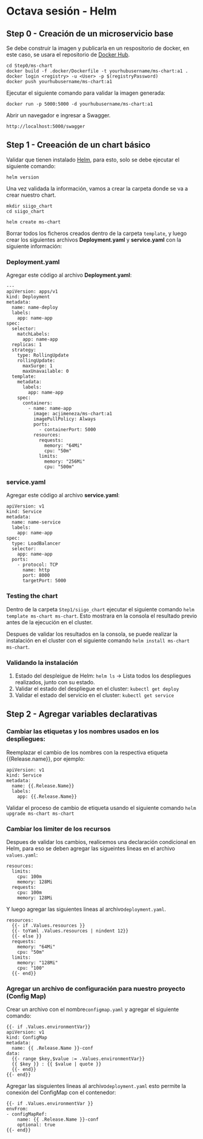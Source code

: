 # Octava sesión - Helm 

## Step 0 - Creación de un microservicio base

Se debe construir la imagen y publicarla en un respositorio de docker, en este caso, se usara el repositorio de [Docker Hub](https://hub.docker.com/).

```
cd Step0/ms-chart
docker build -f .docker/Dockerfile -t yourhubusername/ms-chart:a1 .
docker login <registry> -u <User> -p $(registryPassword)
docker push yourhubusername/ms-chart:a1
```

Ejecutar el siguiente comando para validar la imagen generada:

```
docker run -p 5000:5000 -d yourhubusername/ms-chart:a1
```

Abrir un navegador e ingresar a Swagger. 

```
http://localhost:5000/swagger
```

## Step 1 - Creeación de un chart básico

Validar que tienen instalado [Helm](https://helm.sh/docs/intro/install/), para esto, solo se debe ejecutar el siguiente comando:

```
helm version
```

Una vez validada la información, vamos a crear la carpeta donde se va a crear nuestro chart.

```
mkdir siigo_chart
cd siigo_chart

helm create ms-chart
```

Borrar todos los ficheros creados dentro de la carpeta `template`, y luego crear los siguientes archivos **Deployment.yaml** y **service.yaml** con la siguiente información:

### Deployment.yaml

Agregar este código al archivo **Deployment.yaml**:

```
---
apiVersion: apps/v1
kind: Deployment
metadata:
  name: name-deploy
  labels:
    app: name-app
spec:
  selector:
    matchLabels:
      app: name-app
  replicas: 1
  strategy:
    type: RollingUpdate
    rollingUpdate:
      maxSurge: 1
      maxUnavailable: 0
  template:
    metadata:
      labels:
        app: name-app
    spec:
      containers:
        - name: name-app
          image: acjimeneza/ms-chart:a1
          imagePullPolicy: Always
          ports:
            - containerPort: 5000
          resources:
            requests:
              memory: "64Mi"
              cpu: "50m"
            limits:
              memory: "256Mi"
              cpu: "500m"
```

### service.yaml

Agregar este código al archivo **service.yaml**:

```
apiVersion: v1
kind: Service
metadata:
  name: name-service
  labels:
    app: name-app
spec:
  type: LoadBalancer
  selector:
    app: name-app
  ports:
    - protocol: TCP
      name: http
      port: 8000
      targetPort: 5000

```

### Testing the chart

Dentro de la carpeta `Step1/siigo_chart` ejecutar el siguiente comando `helm template ms-chart ms-chart`. Esto mostrara en la consola el resultado previo antes de la ejecución en el cluster.

Despues de validar los resultados en la consola, se puede realizar la instalación en el cluster con el siguiente comando `helm install ms-chart ms-chart`.

### Validando la instalación

1. Estado del despleigue de Helm: `helm ls` -> Lista todos los despliegues realizados, junto con su estado.
1. Validar el estado del despliegue en el cluster: `kubectl get deploy`
1. Validar el estado del servicio en el cluster: `kubectl get service`

## Step 2 - Agregar variables declarativas

### Cambiar las etiquetas y los nombres usados en los despliegues:

Reemplazar el cambio de los nombres con la respectiva etiqueta {{Release.name}}, por ejemplo:

```
apiVersion: v1
kind: Service
metadata:
  name: {{.Release.Name}}
  labels:
    app: {{.Release.Name}}
```

Validar el proceso de cambio de etiqueta usando el siguiente comando `helm upgrade ms-chart ms-chart`

### Cambiar los limiter de los recursos

Despues de validar los cambios, realicemos una declaración condicional en Helm, para eso se deben agregar las sigueintes lineas en el archivo `values.yaml`:

```
resources:
  limits:
    cpu: 100m
    memory: 128Mi
  requests:
    cpu: 100m
    memory: 128Mi
```

Y luego agregar las siguientes lineas al archivo`deployment.yaml`.

```
resources:
  {{- if .Values.resources }}
  {{- toYaml .Values.resources | nindent 12}}
  {{- else }}
  requests:
    memory: "64Mi"
    cpu: "50m"
  limits:
    memory: "128Mi"
    cpu: "100"
  {{- end}}
```

### Agregar un archivo de configuración para nuestro proyecto (Config Map)

Crear un archivo con el nombre`configmap.yaml` y agregar el siguiente comando:

```
{{- if .Values.environmentVar}}
apiVersion: v1
kind: ConfigMap
metadata:
  name: {{ .Release.Name }}-conf
data:
  {{- range $key,$value := .Values.environmentVar}}
  {{ $key }} : {{ $value | quote }}
  {{- end}}
{{- end}}
```

Agregar las sisguientes lineas al archivo`deployment.yaml` esto permite la conexión del ConfigMap con el contenedor:

```
{{- if .Values.environmentVar }}
envFrom:
- configMapRef:
    name: {{ .Release.Name }}-conf
    optional: true
{{- end}}
```
